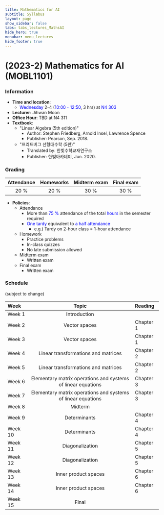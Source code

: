 ```yaml
---
title: Mathematics for AI
subtitle: Syllabus
layout: page
show_sidebar: false
tabs: tabs_lectures_MathsAI
hide_hero: true
menubar: menu_lectures
hide_footer: true
---
```


# (2023-2) Mathematics for AI (MOBL1101)

### Information
* __Time and location__:
    * <span style="color:blue">Wednesday</span> 2-4 (<span style="color:blue">10:00 - 12:50</span>, 3 hrs) at <span style="color:blue">N4 303</span>
* __Lecturer__: Jihwan Moon
* __Office Hour__: TBD at N4 311
* __Textbook__:
    * "Linear Algebra (5th edition)"
        * Author: Stephen Friedberg, Arnold Insel, Lawrence Spence
        * Publisher: Pearson, Sep. 2018.
    * "프리드버그 선형대수학 (5판)"
        * Translated by: 한빛수학교재연구소
        * Publisher: 한빛아카데미, Jun. 2020.

### Grading

| Attendance | Homeworks | Midterm exam | Final exam |
|:---:|:---:|:---:|:---:|
| 20 % | 20 % | 30 % | 30 % |

* __Policies__:
    * Attendance
        * More than <span style="color:blue">75 %</span> attendance of the total <span style="color:blue">hours</span> in the semester required
        * <span style="color:blue">One tardy</span> equivalent to <span style="color:blue">a half attendance</span>
            * e.g.) Tardy on 2-hour class = 1-hour attendance
    * Homework
        * Practice problems
        * In-class quizzes
        * No late submission allowed
    * Midterm exam
        * Written exam
    * Final exam
        * Written exam

### Schedule
(subject to change)

| Week | Topic | Reading |
|:---|:---:|:---|
| Week 1 | Introduction |  |
| Week 2 | Vector spaces | Chapter 1 |
| Week 3 | Vector spaces | Chapter 1 |
| Week 4 | Linear transformations and matrices | Chapter 2 |
| Week 5 | Linear transformations and matrices | Chapter 2 |
| Week 6 | Elementary matrix operations and systems of linear equations | Chapter 3 |
| Week 7 | Elementary matrix operations and systems of linear equations | Chapter 3 |
| Week 8 | Midterm |  |
| Week 9 | Determinants | Chapter 4 |
| Week 10 | Determinants | Chapter 4 |
| Week 11 | Diagonalization | Chapter 5 |
| Week 12 | Diagonalization | Chapter 5 |
| Week 13 | Inner product spaces | Chapter 6 |
| Week 14 | Inner product spaces | Chapter 6 |
| Week 15 | Final |  |
